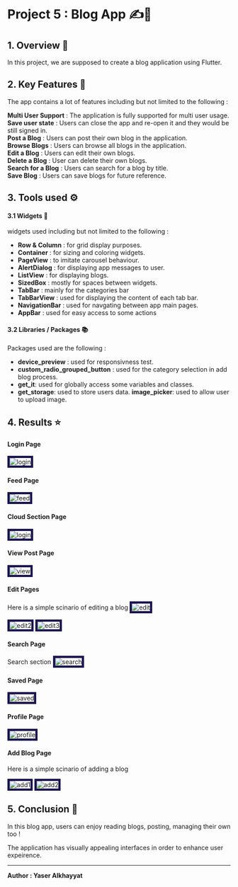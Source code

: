 # Project 5 : Blog App ✍️📰

## 1. Overview 📖
In this project, we are supposed to create a blog application using Flutter.

## 2. Key Features 🔑
The app contains a lot of features including but not limited to the following :

**Multi User Support** : The application is fully supported for multi user usage.\
**Save user state** : Users can close the app and re-open it and they would be still signed in.\
**Post a Blog** : Users can post their own blog in the application.\
**Browse Blogs** : Users can browse all blogs in the application.\
**Edit a Blog** : Users can edit their own blogs.\
**Delete a Blog** : User can delete their own blogs.\
**Search for a Blog** : Users can search for a blog by title.\
**Save Blog** : Users can save blogs for future reference.

## 3. Tools used ⚙️

#### 3.1 Widgets 🎨
widgets used including but not limited to the following :
- **Row & Column** : for grid display purposes.
- **Container** : for sizing and coloring widgets.
- **PageView** : to imitate carousel behaviour.
- **AlertDialog** : for displaying app messages to user.
- **ListView** : for displaying blogs.
- **SizedBox** : mostly for spaces between widgets.
- **TabBar** : mainly for the categories bar
- **TabBarView** : used for displaying the content of each tab bar.
- **NavigationBar** : used for navgating between app main pages.
- **AppBar** : used for easy access to some actions

#### 3.2 Libraries / Packages 📚
Packages used are the following :
- **device_preview** : used for responsivness test.
- **custom_radio_grouped_button** : used for the category selection in add blog process.
- **get_it**: used for globally access some variables and classes.
- **get_storage**: used to store users data.
  **image_picker**: used to allow user to upload image.

## 4. Results ⭐

#### Login Page
<img src='./readme_media/login.png' alt='login' style='border:5px solid #1c1651'>


#### Feed Page
<img src='./readme_media/feed.png' alt='feed' style='border:5px solid #1c1651'>


#### Cloud Section Page
<img src='./readme_media/cloud.png' alt='login' style='border:5px solid #1c1651'>


#### View Post Page
<img src='./readme_media/view_post.png' alt='view' style='border:5px solid #1c1651'>


#### Edit Pages
Here is a simple scinario of editing a blog
<img src='./readme_media/edit.png' alt='edit' style='border:5px solid #1c1651'>


<img src='./readme_media/edit2.png' alt='edit2' style='border:5px solid #1c1651'>


<img src='./readme_media/edit3.png' alt='edit3' style='border:5px solid #1c1651'>


#### Search Page
Search section
<img src='./readme_media/search.png' alt='search' style='border:5px solid #1c1651'>


#### Saved Page
<img src='./readme_media/saved.png' alt='saved' style='border:5px solid #1c1651'>


#### Profile Page
<img src='./readme_media/profile.png' alt='profile' style='border:5px solid #1c1651'>


#### Add Blog Page
Here is a simple scinario of adding a blog

<img src='./readme_media/add1.png' alt='add1' style='border:5px solid #1c1651'>

<img src='./readme_media/add2.png' alt='add2' style='border:5px solid #1c1651'>


## 5. Conclusion 🏁
In this blog app, users can enjoy reading blogs, posting, managing their own too !

The application has visually appealing interfaces in order to enhance user expeirence.

<hr>

**Author : Yaser Alkhayyat**